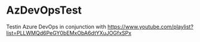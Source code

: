 # AzDevOpsTest
Testin Azure DevOps in conjunction with https://www.youtube.com/playlist?list=PLLWMQd6PeGY0bEMxObA6dtYXuJOGfxSPx
